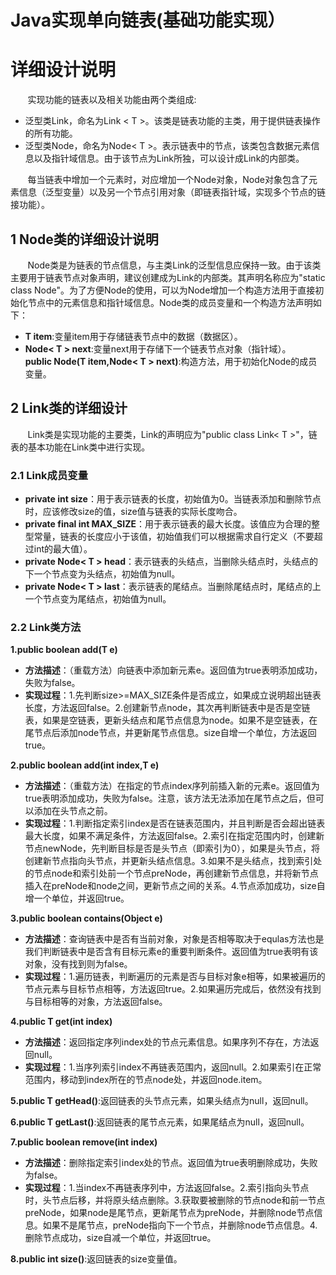 # Java实现单向链表(基础功能实现）

# 详细设计说明
  &nbsp;  &nbsp;  &nbsp;  &nbsp;实现功能的链表以及相关功能由两个类组成:

 - 泛型类Link，命名为Link < T >。该类是链表功能的主类，用于提供链表操作的所有功能。
 - 泛型类Node，命名为Node< T >。表示链表中的节点，该类包含数据元素信息以及指针域信息。由于该节点为Link所独，可以设计成Link的内部类。
 
  &nbsp;  &nbsp;  &nbsp;  &nbsp;每当链表中增加一个元素时，对应增加一个Node对象，Node对象包含了元素信息（泛型变量）以及另一个节点引用对象（即链表指针域，实现多个节点的链接功能）。
## 1 Node类的详细设计说明
  &nbsp;  &nbsp;  &nbsp;  &nbsp;Node类是为链表的节点信息，与主类Link的泛型信息应保持一致。由于该类主要用于链表节点对象声明，建议创建成为Link的内部类。其声明名称应为"static class Node<T>"。为了方便Node的使用，可以为Node增加一个构造方法用于直接初始化节点中的元素信息和指针域信息。Node类的成员变量和一个构造方法声明如下：
	
 - **T item**:变量item用于存储链表节点中的数据（数据区）。 	
 - **Node< T > next**:变量next用于存储下一个链表节点对象（指针域）。 	
   **public Node(T item,Node< T > next)**:构造方法，用于初始化Node的成员变量。

## 2 Link类的详细设计
  &nbsp;  &nbsp;  &nbsp;  &nbsp;Link类是实现功能的主要类，Link的声明应为"public class Link< T >"，链表的基本功能在Link类中进行实现。
### 2.1 Link成员变量

 - **private int size**：用于表示链表的长度，初始值为0。当链表添加和删除节点时，应该修改size的值，size值与链表的实际长度吻合。
 -  **private final int  MAX_SIZE**：用于表示链表的最大长度。该值应为合理的整型常量，链表的长度应小于该值，初始值我们可以根据需求自行定义（不要超过int的最大值）。	
 - **private  Node< T > head**：表示链表的头结点，当删除头结点时，头结点的下一个节点变为头结点，初始值为null。 
 - **private  Node< T > last**：表示链表的尾结点。当删除尾结点时，尾结点的上一个节点变为尾结点，初始值为null。

### 2.2 Link类方法
**1.public boolean add(T e)**

 - **方法描述**：（重载方法）向链表中添加新元素e。返回值为true表明添加成功，失败为false。
 - **实现过程**：1.先判断size>=MAX_SIZE条件是否成立，如果成立说明超出链表长度，方法返回false。2.创建新节点node，其次再判断链表中是否是空链表，如果是空链表，更新头结点和尾节点信息为node。如果不是空链表，在尾节点后添加node节点，并更新尾节点信息。size自增一个单位，方法返回true。
 
 **2.public boolean add(int index,T e)**
 - **方法描述**：（重载方法）在指定的节点index序列前插入新的元素e。返回值为true表明添加成功，失败为false。注意，该方法无法添加在尾节点之后，但可以添加在头节点之前。
 - **实现过程**：1.判断指定索引index是否在链表范围内，并且判断是否会超出链表最大长度，如果不满足条件，方法返回false。2.索引在指定范围内时，创建新节点newNode，先判断目标是否是头节点（即索引为0），如果是头节点，将创建新节点指向头节点，并更新头结点信息。3.如果不是头结点，找到索引处的节点node和索引处前一个节点preNode，再创建新节点信息，并将新节点插入在preNode和node之间，更新节点之间的关系。4.节点添加成功，size自增一个单位，并返回true。

**3.public boolean contains(Object e)**
 - **方法描述**：查询链表中是否有当前对象，对象是否相等取决于equlas方法也是我们判断链表中是否含有目标元素e的重要判断条件。返回值为true表明有该对象，没有找到则为false。
 - **实现过程**：1.遍历链表，判断遍历的元素是否与目标对象e相等，如果被遍历的节点元素与目标节点相等，方法返回true。2.如果遍历完成后，依然没有找到与目标相等的对象，方法返回false。

**4.public T get(int index)**
 - **方法描述**：返回指定序列index处的节点元素信息。如果序列不存在，方法返回null。
 -  **实现过程**：1.当序列索引index不再链表范围内，返回null。2.如果索引在正常范围内，移动到index所在的节点node处，并返回node.item。


**5.public T getHead()**:返回链表的头节点元素，如果头结点为null，返回null。

**6.public T getLast()**:返回链表的尾节点元素，如果尾结点为null，返回null。

**7.public boolean remove(int index)**
 - **方法描述**：删除指定索引index处的节点。返回值为true表明删除成功，失败为false。
 -  **实现过程**：1.当index不再链表序列中，方法返回false。2.索引指向头节点时，头节点后移，并将原头结点删除。3.获取要被删除的节点node和前一节点preNode，如果node是尾节点，更新尾节点为preNode，并删除node节点信息。如果不是尾节点，preNode指向下一个节点，并删除node节点信息。4.删除节点成功，size自减一个单位，并返回true。

**8.public int size()**:返回链表的size变量值。
